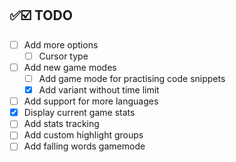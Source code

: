 ## ✅☑️ TODO

- [ ] Add more options
    * [ ] Cursor type
- [ ] Add new game modes
    * [ ] Add game mode for practising code snippets
    * [x] Add variant without time limit
- [ ] Add support for more languages
- [x] Display current game stats
- [ ] Add stats tracking
- [ ] Add custom highlight groups
- [ ] Add falling words gamemode
